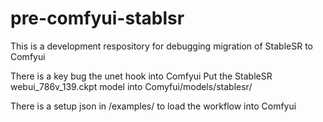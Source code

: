 # pre-comfyui-stablsr
This is a development respository for debugging migration of StableSR to Comfyui 

There is a key bug the unet hook into Comfyui
Put the StableSR webui_786v_139.ckpt model into Comyfui/models/stablesr/

There is a setup json in /examples/ to load the workflow into Comfyui
